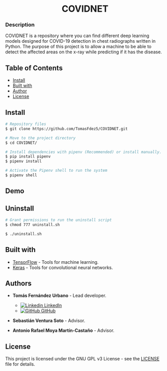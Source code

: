 <h1 align="center">COVIDNET</h1>

### Description
COVIDNET is a repository where you can find different deep learning models designed for COVID-19 detection in chest radiographs written in Python. The purpose of this project is to allow a machine to be able to detect the affected areas on the x-ray while predicting if it has the disease.

## Table of Contents
* [Install](#install)
* [Built with](#built-with)
* [Author](#author)
* [License](#license)

## Install
```bash
# Repository files
$ git clone https://github.com/TomasFdez5/COVIDNET.git

# Move to the project directory
$ cd COVIDNET/

# Install dependencies with pipenv (Recommended) or install manually.
$ pip install pipenv
$ pipenv install

# Activate the Pipenv shell to run the system
$ pipenv shell
```

## Demo

## Uninstall
```bash
# Grant permissions to run the uninstall script
$ chmod 777 uninstall.sh

$ ./uninstall.sh
```

## Built with
- [TensorFlow](https://github.com/tensorflow/tensorflow) - Tools for machine learning.
- [Keras](https://github.com/keras-team/keras) - Tools for convolutional neural networks.


## Authors
- **Tomás Fernández Urbano** - Lead developer.
    - [![Linkedin](https://i.stack.imgur.com/gVE0j.png) LinkedIn](https://www.linkedin.com/in/tomasfernandezurbano)
    - [![GitHub](https://i.stack.imgur.com/tskMh.png) GitHub](https://github.com/TomasFdez5)

- **Sebastián Ventura Soto** - Advisor.

- **Antonio Rafael Moya Martín-Castaño** - Advisor.

## License
This project is licensed under the GNU GPL v3 License - see the [LICENSE](LICENSE) file for details.
